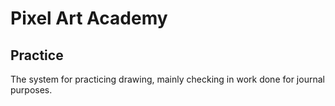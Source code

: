# Pixel Art Academy

## Practice

The system for practicing drawing, mainly checking in work done for journal purposes.
